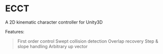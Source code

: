 # ECCT
A 2D kinematic character controller for Unity3D

Features:
>First order control
>Swept collision detection
>Overlap recovery
>Step & slope handling
>Arbitrary up vector
